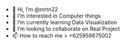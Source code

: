 - 👋 Hi, I’m @mrtn22
- 👀 I’m interested in Computer things
- 🌱 I’m currently learning Data Visualization
- 💞️ I’m looking to collaborate on Real Project
- 📫 How to reach me > +625959675002

<!---
mrtn2130/mrtn22 is a ✨ special ✨ repository because its `README.md` (this file) appears on your GitHub profile.
You can click the Preview link to take a look at your changes.
--->
